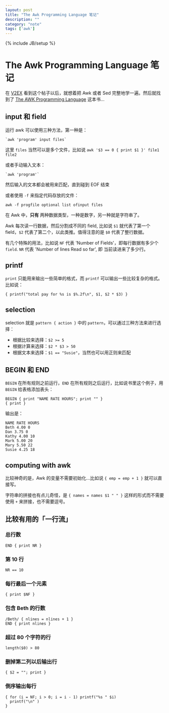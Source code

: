 ```yaml
---
layout: post
title: "The Awk Programming Language 笔记"
description: ""
category: "note"
tags: ['awk']
---
```

{% include JB/setup %}

# The Awk Programming Language 笔记

在 [V2EX](http://www.v2ex.com/t/160899) 看到这个帖子以后，就想着把 Awk 或者 Sed 完整地学一遍。然后就找到了 [The AWK Programming Language](http://book.douban.com/subject/1876898/) 这本书…

## input 和 field

运行 awk 可以使用三种方法，第一种是：

    `awk 'program' input files`

这里 `files` 当然可以是多个文件，比如说 `awk '$3 == 0 { print $1 }' file1 file2`

或者手动输入文本：

    `awk 'program'`

然后输入的文本都会被用来匹配，直到碰到 EOF 结束

或者使用 `-f` 来指定代码存放的文件：

    awk -f progfile optional list ofinput files

在 Awk 中，**只有** 两种数据类型，一种是数字，另一种就是字符串了。

Awk 每次读一行数据，然后分割成不同的 field, 比如说 `$1` 就代表了第一个 field，`$2` 代表了第二个，以此类推。值得注意的是 `$0` 代表了整行数据。

有几个特殊的用法，比如说 `NF` 代表 'Number of Fields'，即每行数据有多少个 `field`. `NR` 代表 'Number of lines Read so far', 即 当前读进来了多少行。

## printf

`print` 只能用来输出一些简单的格式，而 `printf` 可以输出一些比较复杂的格式。比如说：

    { printf("total pay for %s is $%.2f\n", $1, $2 * $3) }

## selection

selection 就是 `pattern { action }` 中的 `pattern`，可以通过三种方法来进行选择：

- 根据比较来选择：`$2 >= 5`
- 根据计算来选择：`$2 * $3 > 50`
- 根据文本来选择：`$1 == "Susie"`，当然也可以用正则来匹配

## BEGIN 和 END

`BEGIN` 在所有规则之前运行，`END` 在所有规则之后运行，比如说书里这个例子，用 `BEGIN` 给表格添加表头：

    BEGIN { print "NAME RATE HOURS"; print "" }
    { print }

输出是：

    NAME RATE HOURS
    Beth 4.00 0
    Dan 3.75 0
    Kathy 4.00 10
    Mark 5.00 20
    Mary 5.50 22
    Susie 4.25 18

## computing with awk

比较神奇的是，Awk 的变量不需要初始化…比如说 `{ emp = emp + 1 }` 就可以直接写。

字符串的拼接也有点儿奇怪，是 `{ names = names $1 " " }` 这样的形式而不需要使用 `+` 来拼接，也不需要逗号。

## 比较有用的「一行流」

### 总行数

    END { print NR }

### 第 10 行

    NR == 10

### 每行最后一个元素

    { print $NF }

### 包含 Beth 的行数

    /Beth/ { nlines = nlines + 1 }
    END { print nlines }

### 超过 80 个字符的行

    length($0) > 80

### 删掉第二列以后输出行

    { $2 = ""; print }

### 倒序输出每行

    { for (i = NF; i > 0; i = i - 1) printf("%s " $i)
      printf("\n" )
    }

